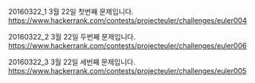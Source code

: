 20160322_1
3월 22일 첫번째 문제입니다.
https://www.hackerrank.com/contests/projecteuler/challenges/euler004

20160322_2
3월 22일 두번째 문제입니다.
https://www.hackerrank.com/contests/projecteuler/challenges/euler006

20160322_3
3월 22일 세번째 문제입니다.
https://www.hackerrank.com/contests/projecteuler/challenges/euler005
